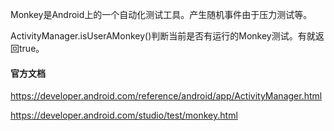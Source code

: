 Monkey是Android上的一个自动化测试工具。产生随机事件由于压力测试等。

ActivityManager.isUserAMonkey()判断当前是否有运行的Monkey测试。有就返回true。

#### 官方文档

https://developer.android.com/reference/android/app/ActivityManager.html

https://developer.android.com/studio/test/monkey.html